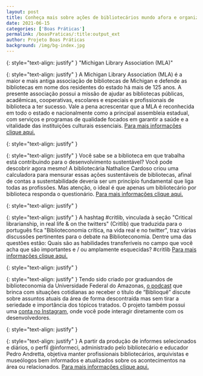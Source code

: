 ```yaml
---
layout: post
title: Conheça mais sobre ações de bibliotecários mundo afora e organizações da área!
date: 2021-06-15
categories: ['Boas Práticas']
permalink: /boasPraticas/:title:output_ext
author: Projeto Boas Práticas
background: /img/bg-index.jpg
---
```

{: style="text-align: justify" }
"Michigan Library Association (MLA)"

{: style="text-align: justify" }
A Michigan Library Association (MLA) é a maior e mais antiga associação de bibliotecas de Michigan e defende as bibliotecas em nome dos residentes do estado há mais de 125 anos. A presente associação possui a missão de ajudar as bibliotecas públicas, acadêmicas, cooperativas, escolares e especiais e profissionais de biblioteca a ter sucesso. Vale a pena acrescentar que a MLA é reconhecida em todo o estado e nacionalmente como a principal assembleia estadual, com serviços e programas de qualidade focados em garantir a saúde e a vitalidade das instituições culturais essenciais.
[Para mais informações clique aqui.](https://www.milibraries.org/)

{: style="text-align: justify" }


{: style="text-align: justify" }
Você sabe se a biblioteca em que trabalha está contribuindo para o desenvolvimento sustentável? Você pode descobrir agora mesmo! A bibliotecária Nathalice Cardoso criou uma calculadora para mensurar essas ações sustentáveis de bibliotecas, afinal de contas a sustentabilidade deveria ser um princípio fundamental que liga todas as profissões. Mas atenção, o ideal é que apenas um bibliotecário por biblioteca responda o questionário.
[Para mais informações clique aqui.](http://libraryscience.de/pt/home-pt/)

{: style="text-align: justify" }


{: style="text-align: justify" }
A hashtag #critlib, vinculada à seção "Critical librarianship, in real life & on the twitters" (Critlib) que traduzida para o português fica "Biblioteconomia crítica, na vida real e no twitter", traz várias discussões pertinentes para o debate na Biblioteconomia. Dentre uma das questões estão: Quais são as habilidades transferíveis no campo que você acha que são importantes e / ou amplamente esquecidas? #critlib
[Para mais informações clique aqui.](http://critlib.org/)

{: style="text-align: justify" }


{: style="text-align: justify" }
Tendo sido criado por graduandos de biblioteconomia da Universidade Federal do Amazonas, [o podcast](https://open.spotify.com/show/7st7lkuUTqy6xp8EyzmkJw?si=nrqZzQZPQPac9PGgXZ5peA) que brinca com situações cotidianas ao receber o título de “Biblioquê” discute sobre assuntos atuais da área de forma descontraída mas sem tirar a seriedade e importância dos tópicos tratados. O projeto também possui uma [conta no Instagram](https://www.instagram.com/biblioquepodcast/), onde você pode interagir diretamente com os desenvolvedores.

{: style="text-align: justify" }


{: style="text-align: justify" }
A partir da produção de informes selecionados e diários, o perfil @informeci, administrado pelo bibliotecário e educador Pedro Andretta, objetiva manter profissionais bibliotecários, arquivistas e museólogos bem informados e atualizados sobre os acontecimentos na área ou relacionados.
[Para mais informações clique aqui.](https://www.instagram.com/informeci/)
